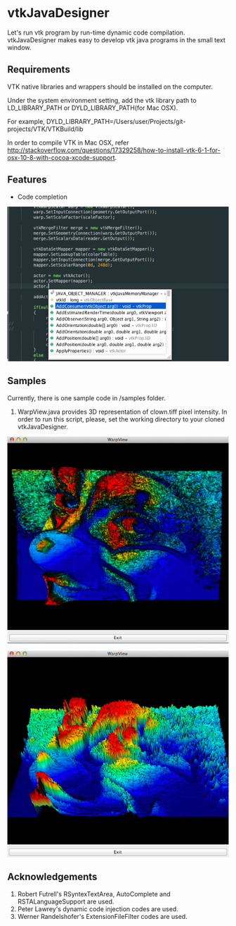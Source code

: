 vtkJavaDesigner
===============

Let's run vtk program by run-time dynamic code compilation.
vtkJavaDesigner makes easy to develop vtk java programs in the small text window.

Requirements
---------------
VTK native libraries and wrappers should be installed on the computer.

Under the system environment setting, add the vtk library path to LD_LIBRARY_PATH or DYLD_LIBRARY_PATH(for Mac OSX).

For example,
	DYLD_LIBRARY_PATH=/Users/user/Projects/git-projects/VTK/VTKBuild/lib
	
In order to compile VTK in Mac OSX, refer http://stackoverflow.com/questions/17329258/how-to-install-vtk-6-1-for-osx-10-8-with-cocoa-xcode-support.


Features
---------------
* Code completion

![CodeCompletionScreenshot](https://github.com/hkmoon/vtkJavaDesigner/blob/master/doc/CodeCompletion.png?raw=true)

Samples
---------------
Currently, there is one sample code in /samples folder. 

1. WarpView.java provides 3D representation of clown.tiff pixel intensity. In order to run this script, please, set the working directory to your cloned vtkJavaDesigner.

![WarpView1Screenshot](https://github.com/hkmoon/vtkJavaDesigner/blob/master/doc/WarpView1.png?raw=true)

![WarpView2Screenshot](https://github.com/hkmoon/vtkJavaDesigner/blob/master/doc/WarpView2.png?raw=true)


Acknowledgements
---------------
1. Robert Futrell's RSyntexTextArea, AutoComplete and RSTALanguageSupport are used.
1. Peter Lawrey's dynamic code injection codes are used.
1. Werner Randelshofer's ExtensionFileFilter codes are used.
